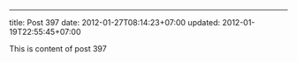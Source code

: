 ---
title: Post 397
date: 2012-01-27T08:14:23+07:00
updated: 2012-01-19T22:55:45+07:00

This is content of post 397